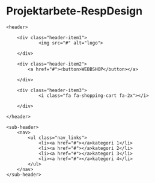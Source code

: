 # Projektarbete-RespDesign 
<!DOCTYPE html>
<html lang="en">
<head>
    <meta charset="UTF-8">
    <meta name="viewport" content="width=device-width, initial-scale=1.0">
    <meta http-equiv="X-UA-Compatible" content="ie=edge">
    <link rel="stylesheet" href="header.css">
    <link rel="stylesheet" href="https://cdnjs.cloudflare.com/ajax/libs/font-awesome/4.7.0/css/font-awesome.min.css">
    <title>Document</title>
</head>
<body>

    <header>

        <div class="header-item1">
                <img src="#" alt="logo">

        </div>

        <div class="header-item2">
            <a href="#"><button>WEBBSHOP</button></a>

        </div>

        <div class="header-item3">
                <i class="fa fa-shopping-cart fa-2x"></i>

        </div>

    </header>

    <sub-header>
        <nav>
            <ul class="nav_links">
                <li><a href="#"></a>kategori 1</li>
                <li><a href="#"></a>kategori 2</li>
                <li><a href="#"></a>kategori 3</li>
                <li><a href="#"></a>kategori 4</li>
            </ul>
        </nav>
    </sub-header>  
</body>
</html>
